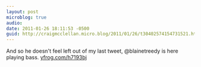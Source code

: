 ```yaml
---
layout: post
microblog: true
audio: 
date: 2011-01-26 18:11:53 -0500
guid: http://craigmcclellan.micro.blog/2011/01/26/t30402574154731521.html
---
```

And so he doesn't feel left out of my last tweet, @blainetreedy is here playing bass.  [yfrog.com/h7193bj](http://yfrog.com/h7193bj)
